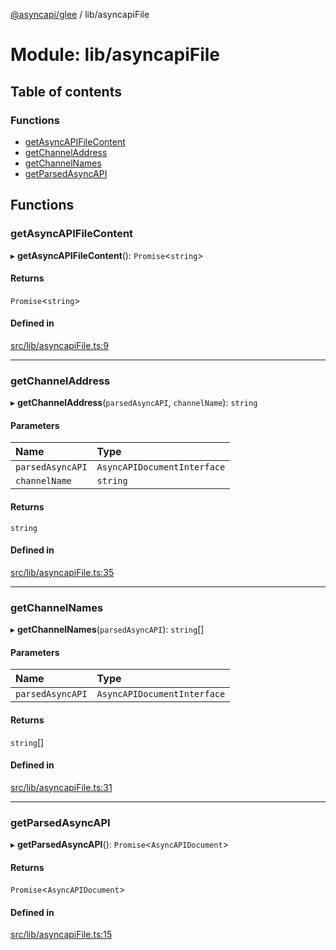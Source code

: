 [@asyncapi/glee](../README.md) / lib/asyncapiFile

# Module: lib/asyncapiFile

## Table of contents

### Functions

- [getAsyncAPIFileContent](lib_asyncapiFile.md#getasyncapifilecontent)
- [getChannelAddress](lib_asyncapiFile.md#getchanneladdress)
- [getChannelNames](lib_asyncapiFile.md#getchannelnames)
- [getParsedAsyncAPI](lib_asyncapiFile.md#getparsedasyncapi)

## Functions

### getAsyncAPIFileContent

▸ **getAsyncAPIFileContent**(): `Promise`<`string`\>

#### Returns

`Promise`<`string`\>

#### Defined in

[src/lib/asyncapiFile.ts:9](https://github.com/asyncapi/glee/blob/4421c1f/src/lib/asyncapiFile.ts#L9)

___

### getChannelAddress

▸ **getChannelAddress**(`parsedAsyncAPI`, `channelName`): `string`

#### Parameters

| Name | Type |
| :------ | :------ |
| `parsedAsyncAPI` | `AsyncAPIDocumentInterface` |
| `channelName` | `string` |

#### Returns

`string`

#### Defined in

[src/lib/asyncapiFile.ts:35](https://github.com/asyncapi/glee/blob/4421c1f/src/lib/asyncapiFile.ts#L35)

___

### getChannelNames

▸ **getChannelNames**(`parsedAsyncAPI`): `string`[]

#### Parameters

| Name | Type |
| :------ | :------ |
| `parsedAsyncAPI` | `AsyncAPIDocumentInterface` |

#### Returns

`string`[]

#### Defined in

[src/lib/asyncapiFile.ts:31](https://github.com/asyncapi/glee/blob/4421c1f/src/lib/asyncapiFile.ts#L31)

___

### getParsedAsyncAPI

▸ **getParsedAsyncAPI**(): `Promise`<`AsyncAPIDocument`\>

#### Returns

`Promise`<`AsyncAPIDocument`\>

#### Defined in

[src/lib/asyncapiFile.ts:15](https://github.com/asyncapi/glee/blob/4421c1f/src/lib/asyncapiFile.ts#L15)
